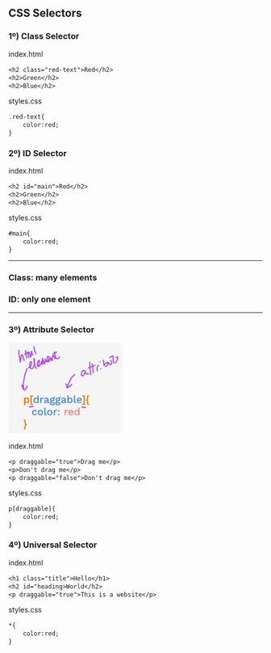 ## CSS Selectors

### 1º) Class Selector

index.html
```
<h2 class="red-text">Red</h2>
<h2>Green</h2>
<h2>Blue</h2>
```
styles.css
```
.red-text{
    color:red;
}
```

### 2º) ID Selector
index.html
```
<h2 id="main">Red</h2>
<h2>Green</h2>
<h2>Blue</h2>
```

styles.css
```
#main{
    color:red;
}
```
-----
### Class: many elements

### ID: only one element
-----

### 3º) Attribute Selector

![Alt text](image.png)

index.html
```
<p draggable="true">Drag me</p>
<p>Don't drag me</p>
<p draggable="false">Don't drag me</p>
```

styles.css
```
p[draggable]{
    color:red;
}
```

### 4º) Universal Selector

index.html
```
<h1 class="title">Hello</h1>
<h2 id="heading>World</h2>
<p draggable="true">This is a website</p>
```

styles.css
```
*{
    color:red;
}
```